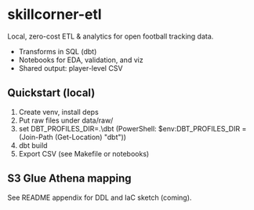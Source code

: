 ﻿# skillcorner-etl

Local, zero-cost ETL & analytics for open football tracking data.
- Transforms in SQL (dbt)
- Notebooks for EDA, validation, and viz
- Shared output: player-level CSV

## Quickstart (local)
1) Create venv, install deps
2) Put raw files under data/raw/
3) set DBT_PROFILES_DIR=.\dbt (PowerShell: $env:DBT_PROFILES_DIR = (Join-Path (Get-Location) "dbt"))
4) dbt build
5) Export CSV (see Makefile or notebooks)

## S3  Glue  Athena mapping
See README appendix for DDL and IaC sketch (coming).

